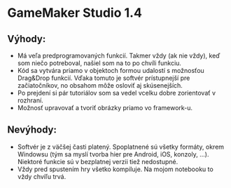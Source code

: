 # GameMaker Studio 1.4

## Výhody:
* Má veľa predprogramovaných funkcií. Takmer vždy (ak nie vždy), keď som niečo potreboval, našiel som na to po chvíli funkciu.
* Kód sa vytvára priamo v objektoch formou udalostí s možnosťou Drag&Drop funkcií. Vďaka tomuto je softvér prístupnejší pre začiatočníkov, no obsahom môže osloviť aj skúsenejších.
* Po prejdení si pár tutoriálov som sa vedel vcelku dobre zorientovať v rozhraní.
* Možnosť upravovať a tvoriť obrázky priamo vo framework-u.

## Nevýhody:
* Softvér je z väčšej časti platený. Spoplatnené sú všetky formáty, okrem Windowsu (tým sa myslí tvorba hier pre Android, iOS, konzoly, ...). Niektoré funkcie sú v bezplatnej verzii tiež nedostupné.
* Vždy pred spustením hry všetko kompiluje. Na mojom notebooku to vždy chvíľu trvá.
